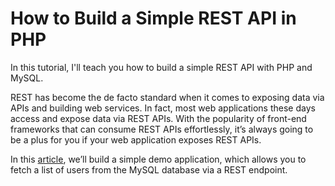 # How to Build a Simple REST API in PHP

In this tutorial, I'll teach you how to build a simple REST API with PHP and MySQL.

REST has become the de facto standard when it comes to exposing data via APIs and building web services. In fact, most web applications these days access and expose data via REST APIs. With the popularity of front-end frameworks that can consume REST APIs effortlessly, it’s always going to be a plus for you if your web application exposes REST APIs.

In this [article](https://code.tutsplus.com/tutorials/how-to-build-a-simple-rest-api-in-php--cms-37000), we’ll build a simple demo application, which allows you to fetch a list of users from the MySQL database via a REST endpoint.
